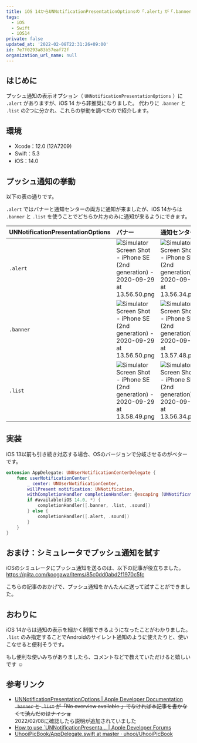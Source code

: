 ```yaml
---
title: iOS 14からUNNotificationPresentationOptionsの「.alert」が「.banner」と「.list」に分かれた
tags:
  - iOS
  - Swift
  - iOS14
private: false
updated_at: '2022-02-08T22:31:26+09:00'
id: 7e7f0293a83b57eaf72f
organization_url_name: null
---
```

## はじめに

プッシュ通知の表示オプション（ `UNNotificationPresentationOptions` ）に `.alert` がありますが、iOS 14 から非推奨になりました。
代わりに `.banner` と `.list` の2つに分かれ、これらの挙動を調べたので紹介します。

## 環境

- Xcode：12.0 (12A7209)
- Swift：5.3
- iOS：14.0

## プッシュ通知の挙動

以下の表の通りです。

`.alert` ではバナーと通知センターの両方に通知が来ましたが、iOS 14からは `.banner` と `.list` を使うことでどちらか片方のみに通知が来るようにできます。

|UNNotificationPresentationOptions|バナー|通知センター|
|:--|:--|:--|
|`.alert`|![Simulator Screen Shot - iPhone SE (2nd generation) - 2020-09-29 at 13.56.50.png](https://qiita-image-store.s3.ap-northeast-1.amazonaws.com/0/138245/d895f500-4571-5e7e-43c3-538360a4c60e.png)|![Simulator Screen Shot - iPhone SE (2nd generation) - 2020-09-29 at 13.56.34.png](https://qiita-image-store.s3.ap-northeast-1.amazonaws.com/0/138245/88744de1-ed46-b3e4-4ca9-e6493b3d8fd5.png)|
|`.banner`|![Simulator Screen Shot - iPhone SE (2nd generation) - 2020-09-29 at 13.56.50.png](https://qiita-image-store.s3.ap-northeast-1.amazonaws.com/0/138245/d895f500-4571-5e7e-43c3-538360a4c60e.png)|![Simulator Screen Shot - iPhone SE (2nd generation) - 2020-09-29 at 13.57.48.png](https://qiita-image-store.s3.ap-northeast-1.amazonaws.com/0/138245/cf6d7116-975f-9eb3-a731-649b1515a4c1.png)|
|`.list`|![Simulator Screen Shot - iPhone SE (2nd generation) - 2020-09-29 at 13.58.49.png](https://qiita-image-store.s3.ap-northeast-1.amazonaws.com/0/138245/e7398f5d-18e5-343b-3fa1-cc8fd390dda8.png)|![Simulator Screen Shot - iPhone SE (2nd generation) - 2020-09-29 at 13.56.34.png](https://qiita-image-store.s3.ap-northeast-1.amazonaws.com/0/138245/88744de1-ed46-b3e4-4ca9-e6493b3d8fd5.png)|

## 実装

iOS 13以前も引き続き対応する場合、OSのバージョンで分岐させるのがベターです。

```swift:AppDelegate.swift
extension AppDelegate: UNUserNotificationCenterDelegate {
    func userNotificationCenter(
        _ center: UNUserNotificationCenter,
        willPresent notification: UNNotification,
        withCompletionHandler completionHandler: @escaping (UNNotificationPresentationOptions) -> Void) {
        if #available(iOS 14.0, *) {
            completionHandler([.banner, .list, .sound])
        } else {
            completionHandler([.alert, .sound])
        }
    }
}
```

## おまけ：シミュレータでプッシュ通知を試す

iOSのシミュレータにプッシュ通知を送るのは、以下の記事が役立ちました。
https://qiita.com/koogawa/items/85c0dd0abd2f1970c5fc

こちらの記事のおかげで、プッシュ通知をかんたんに送って試すことができました。

## おわりに

iOS 14からは通知の表示を細かく制御できるようになったことがわかりました。
`.list` のみ指定することでAndroidのサイレント通知のように使えたりと、使いこなせると便利そうです。

もし便利な使いみちがありましたら、コメントなどで教えていただけると嬉しいです :relaxed:

## 参考リンク

- [UNNotificationPresentationOptions | Apple Developer Documentation](https://developer.apple.com/documentation/usernotifications/unnotificationpresentationoptions)  
~~`.banner` と `.list` が「No overview available.」でなければ本記事を書かなくて済んだのはナイショ~~  
2022/02/08に確認したら説明が追加されていました
- [How to use `UNNotificationPresenta… | Apple Developer Forums](https://developer.apple.com/forums/thread/661953?login=true&page=1#637286022)
- [UhooiPicBook/AppDelegate.swift at master · uhooi/UhooiPicBook](https://github.com/uhooi/UhooiPicBook/blob/master/UhooiPicBook/AppDelegate.swift)
